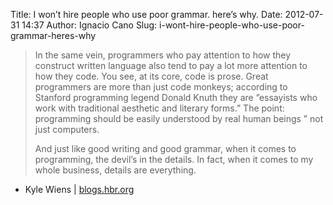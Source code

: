 Title: I won’t hire people who use poor grammar. here’s why.
Date: 2012-07-31 14:37
Author: Ignacio Cano
Slug: i-wont-hire-people-who-use-poor-grammar-heres-why

> In the same vein, programmers who pay attention to how they construct
> written language also tend to pay a lot more attention to how they
> code. You see, at its core, code is prose. Great programmers are more
> than just code monkeys; according to Stanford programming legend
> Donald Knuth they are ”essayists who work with traditional aesthetic
> and literary forms.” The point: programming should be easily
> understood by real human beings ” not just computers.
>
> And just like good writing and good grammar, when it comes to
> programming, the devil’s in the details. In fact, when it comes to my
> whole business, details are everything.

- Kyle Wiens | [blogs.hbr.org][]

  [blogs.hbr.org]: http://blogs.hbr.org/cs/2012/07/i_wont_hire_people_who_use_poo.html
    "I won’t hire people who use poor grammar. here’s why."
